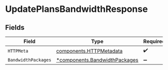 # UpdatePlansBandwidthResponse


## Fields

| Field                                                                         | Type                                                                          | Required                                                                      | Description                                                                   |
| ----------------------------------------------------------------------------- | ----------------------------------------------------------------------------- | ----------------------------------------------------------------------------- | ----------------------------------------------------------------------------- |
| `HTTPMeta`                                                                    | [components.HTTPMetadata](../../models/components/httpmetadata.md)            | :heavy_check_mark:                                                            | N/A                                                                           |
| `BandwidthPackages`                                                           | [*components.BandwidthPackages](../../models/components/bandwidthpackages.md) | :heavy_minus_sign:                                                            | Success                                                                       |